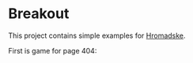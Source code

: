# Breakout

This project contains simple examples for [Hromadske](https://hromadske.ua/).

First is game for page 404:

